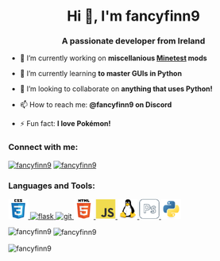 <h1 align="center">Hi 👋, I'm fancyfinn9</h1>
<h3 align="center">A passionate developer from Ireland</h3>

- 🔭 I’m currently working on **miscellanious [Minetest](https://minetest.net/) mods**

- 🌱 I’m currently learning **to master GUIs in Python**

- 👯 I’m looking to collaborate on **anything that uses Python!**

- 📫 How to reach me: **@fancyfinn9 on Discord**

- ⚡ Fun fact: **I love Pokémon!**

<h3 align="left">Connect with me:</h3>
<p align="left">
<a href="https://donphan.social/@fancyfinn9" target="blank"><img align="center" src="https://raw.githubusercontent.com/rahuldkjain/github-profile-readme-generator/master/src/images/icons/Social/twitter.svg" alt="fancyfinn9" height="30" width="40" /></a>
<a href="https://instagram.com/fancyfinn9" target="blank"><img align="center" src="https://raw.githubusercontent.com/rahuldkjain/github-profile-readme-generator/master/src/images/icons/Social/instagram.svg" alt="fancyfinn9" height="30" width="40" /></a>
</p>

<h3 align="left">Languages and Tools:</h3>
<p align="left"> <a href="https://www.w3schools.com/css/" target="_blank" rel="noreferrer"> <img src="https://raw.githubusercontent.com/devicons/devicon/master/icons/css3/css3-original-wordmark.svg" alt="css3" width="40" height="40"/> </a> <a href="https://flask.palletsprojects.com/" target="_blank" rel="noreferrer"> <img src="https://www.vectorlogo.zone/logos/pocoo_flask/pocoo_flask-icon.svg" alt="flask" width="40" height="40"/> </a> <a href="https://git-scm.com/" target="_blank" rel="noreferrer"> <img src="https://www.vectorlogo.zone/logos/git-scm/git-scm-icon.svg" alt="git" width="40" height="40"/> </a> <a href="https://www.w3.org/html/" target="_blank" rel="noreferrer"> <img src="https://raw.githubusercontent.com/devicons/devicon/master/icons/html5/html5-original-wordmark.svg" alt="html5" width="40" height="40"/> </a> <a href="https://developer.mozilla.org/en-US/docs/Web/JavaScript" target="_blank" rel="noreferrer"> <img src="https://raw.githubusercontent.com/devicons/devicon/master/icons/javascript/javascript-original.svg" alt="javascript" width="40" height="40"/> </a> <a href="https://www.linux.org/" target="_blank" rel="noreferrer"> <img src="https://raw.githubusercontent.com/devicons/devicon/master/icons/linux/linux-original.svg" alt="linux" width="40" height="40"/> </a> <a href="https://www.photoshop.com/en" target="_blank" rel="noreferrer"> <img src="https://raw.githubusercontent.com/devicons/devicon/master/icons/photoshop/photoshop-line.svg" alt="photoshop" width="40" height="40"/> </a> <a href="https://www.python.org" target="_blank" rel="noreferrer"> <img src="https://raw.githubusercontent.com/devicons/devicon/master/icons/python/python-original.svg" alt="python" width="40" height="40"/> </a> </p>

<p><img align="left" src="https://github-readme-stats.vercel.app/api/top-langs?username=fancyfinn9&show_icons=true&locale=en&layout=compact" alt="fancyfinn9" /></p>

<p>&nbsp;<img align="center" src="https://github-readme-stats.vercel.app/api?username=fancyfinn9&show_icons=true&locale=en" alt="fancyfinn9" /></p>

<p><img align="center" src="https://github-readme-streak-stats.herokuapp.com/?user=fancyfinn9&" alt="fancyfinn9" /></p>
